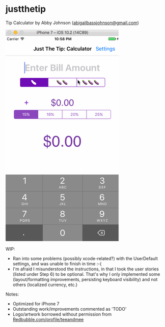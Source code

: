 # justthetip
Tip Calculator 
by Abby Johnson (abigailbassjohnson@gmail.com)

![alt tag](https://github.com/abigailbjohnson/justthetip/blob/master/JustTheTip_Johnson.gif)

WIP: 
* Ran into some problems (possibly xcode-related?) with the UserDefault settings, and was unable to finish in time :-( 
* I'm afraid I misunderstood the instructions, in that I took the user stories (listed under Step 6) to be optional. That's why I only implemented some (layout/formatting improvements, persisting keyboard visibility) and not others (localized currency, etc.)


Notes:
* Optimized for iPhone 7
* Outstanding work/improvements commented as 'TODO'
* Logo/artwork borrowed without permission from [Redbubble.com/profile/teeandmee](https://www.redbubble.com/people/teeandmee/works/24803709-eggplant-emoji-different-facial-expression) 

